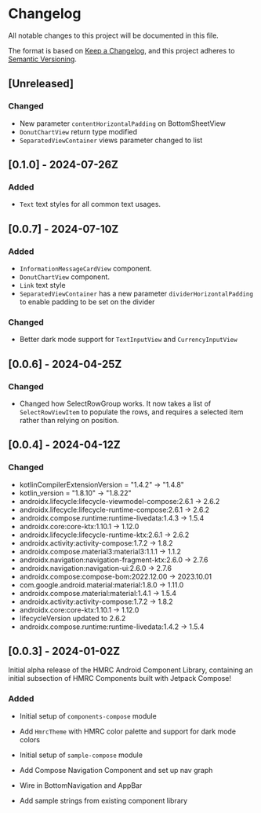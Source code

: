 # Changelog
All notable changes to this project will be documented in this file.

The format is based on [Keep a Changelog](https://keepachangelog.com/en/1.0.0/),
and this project adheres to [Semantic Versioning](https://semver.org/spec/v2.0.0.html).

<!--
Allowed headings:
- "Added" for new features.
- "Changed" for changes in existing functionality.
- "Deprecated" for soon-to-be removed features.
- "Removed" for now removed features.
- "Fixed" for any bug fixes.
- "Security" in case of vulnerabilities.
-->

## [Unreleased]

### Changed

* New parameter `contentHorizontalPadding` on BottomSheetView
* `DonutChartView` return type modified
* `SeparatedViewContainer` views parameter changed to list

## [0.1.0] - 2024-07-26Z

### Added

* `Text` text styles for all common text usages.

## [0.0.7] - 2024-07-10Z

### Added

* `InformationMessageCardView` component.
* `DonutChartView` component.
* `Link` text style
* `SeparatedViewContainer` has a new parameter `dividerHorizontalPadding` to enable padding to be set on the divider

### Changed

* Better dark mode support for `TextInputView` and `CurrencyInputView`

## [0.0.6] - 2024-04-25Z

### Changed

* Changed how SelectRowGroup works. It now takes a list of `SelectRowViewItem` to populate the rows, and requires a
selected item rather than relying on position.

## [0.0.4] - 2024-04-12Z

### Changed

* kotlinCompilerExtensionVersion = "1.4.2" -> "1.4.8"
* kotlin_version = "1.8.10" -> "1.8.22"
* androidx.lifecycle:lifecycle-viewmodel-compose:2.6.1 -> 2.6.2
* androidx.lifecycle:lifecycle-runtime-compose:2.6.1 -> 2.6.2
* androidx.compose.runtime:runtime-livedata:1.4.3 -> 1.5.4
* androidx.core:core-ktx:1.10.1 -> 1.12.0
* androidx.lifecycle:lifecycle-runtime-ktx:2.6.1 -> 2.6.2
* androidx.activity:activity-compose:1.7.2 -> 1.8.2
* androidx.compose.material3:material3:1.1.1 -> 1.1.2
* androidx.navigation:navigation-fragment-ktx:2.6.0 -> 2.7.6
* androidx.navigation:navigation-ui:2.6.0 -> 2.7.6
* androidx.compose:compose-bom:2022.12.00 -> 2023.10.01
* com.google.android.material:material:1.8.0 -> 1.11.0
* androidx.compose.material:material:1.4.1 -> 1.5.4
* androidx.activity:activity-compose:1.7.2 -> 1.8.2
* androidx.core:core-ktx:1.10.1 -> 1.12.0
* lifecycleVersion updated to 2.6.2
* androidx.compose.runtime:runtime-livedata:1.4.2 -> 1.5.4

## [0.0.3] - 2024-01-02Z

Initial alpha release of the HMRC Android Component Library, containing an initial subsection of HMRC Components built with Jetpack Compose!

### Added

* Initial setup of `components-compose` module
* Add `HmrcTheme` with HMRC color palette and support for dark mode colors

* Initial setup of `sample-compose` module
* Add Compose Navigation Component and set up nav graph
* Wire in BottomNavigation and AppBar
* Add sample strings from existing component library
